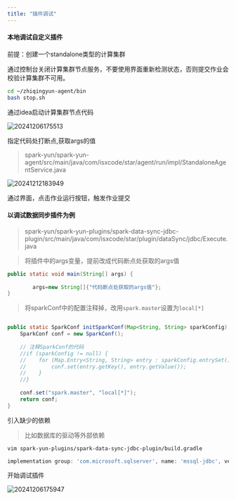 ```yaml
---
title: "插件调试"
---
```


#### 本地调试自定义插件

前提：创建一个standalone类型的计算集群 <div/>
通过控制台关闭计算集群节点服务，不要使用界面重新检测状态，否则提交作业会校验计算集群不可用。

```bash
cd ~/zhiqingyun-agent/bin
bash stop.sh
```

通过idea启动计算集群节点代码

![20241206175513](https://img.isxcode.com/picgo/20241206175513.png)

指定代码处打断点,获取args的值

> spark-yun/spark-yun-agent/src/main/java/com/isxcode/star/agent/run/impl/StandaloneAgentService.java

![20241212183949](https://img.isxcode.com/picgo/20241212183949.png)

通过界面，点击作业运行按钮，触发作业提交

#### 以调试数据同步插件为例

> spark-yun/spark-yun-plugins/spark-data-sync-jdbc-plugin/src/main/java/com/isxcode/star/plugin/dataSync/jdbc/Execute.java

> 将插件中的args变量，提前改成代码断点处获取的args值

```java
public static void main(String[] args) {
        
        args=new String[]{"代码断点处获取的args值"};
}
```

> 将sparkConf中的配置注释掉，改用`spark.master`设置为`local[*]`

```java

public static SparkConf initSparkConf(Map<String, String> sparkConfig) {
    SparkConf conf = new SparkConf();
    
    // 注释SparkConf的代码
    //if (sparkConfig != null) {
    //    for (Map.Entry<String, String> entry : sparkConfig.entrySet()) {
    //        conf.set(entry.getKey(), entry.getValue());
    //    }
    //}
    
    conf.set("spark.master", "local[*]");
    return conf;
}
```

引入缺少的依赖

> 比如数据库的驱动等外部依赖

```bash
vim spark-yun-plugins/spark-data-sync-jdbc-plugin/build.gradle
```

```groovy
implementation group: 'com.microsoft.sqlserver', name: 'mssql-jdbc', version: '12.4.2.jre8'
```

开始调试插件

![20241206175947](https://img.isxcode.com/picgo/20241206175947.png)